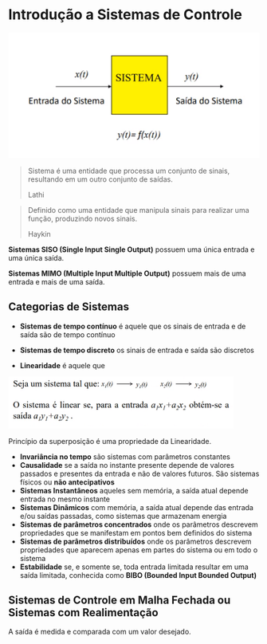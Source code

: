 # Introdução a Sistemas de Controle

![image-20210302144138931](../attachments/image-20210302144138931.png)

> Sistema é uma entidade que processa um conjunto de sinais, resultando em um outro conjunto de saídas.
>
> Lathi

> Definido como uma entidade que manipula sinais para realizar uma função, produzindo novos sinais.
>
> Haykin

**Sistemas SISO (Single Input Single Output)** possuem uma única entrada e uma única saída.

**Sistemas MIMO (Multiple Input Multiple Output)** possuem mais de uma entrada e mais de uma saída.

## Categorias de Sistemas

- **Sistemas de tempo contínuo** é aquele que os sinais de entrada e de saída são de tempo contínuo

- **Sistemas de tempo discreto** os sinais de entrada e saída são discretos

- **Linearidade** é aquele que

<img src="../attachments/image-20210302145424653.png" alt="image-20210302145424653" style="zoom: 67%;" />

Princípio da superposição é uma propriedade da Linearidade.

- **Invariância no tempo** são sistemas com parâmetros constantes
- **Causalidade** se a saída no instante presente depende de valores passados e presentes da entrada e não de valores futuros. São sistemas físicos ou **não antecipativos**
- **Sistemas Instantâneos** aqueles sem memória, a saída atual depende entrada no mesmo instante
- **Sistemas  Dinâmicos** com memória, a saída atual depende das entrada e/ou saídas passadas, como sistemas que armazenam energia
- **Sistemas de parâmetros concentrados** onde os parâmetros descrevem propriedades que se manifestam em pontos bem definidos do sistema
- **Sistemas de parâmetros distribuídos** onde os parâmetros descrevem propriedades que aparecem apenas em partes do sistema ou em todo o sistema
- **Estabilidade** se, e somente se, toda entrada limitada resultar em uma saída limitada, conhecida como **BIBO (Bounded Input Bounded Output)**

## Sistemas de Controle em Malha Fechada ou Sistemas com Realimentação

A saída é medida e comparada com um valor desejado. 